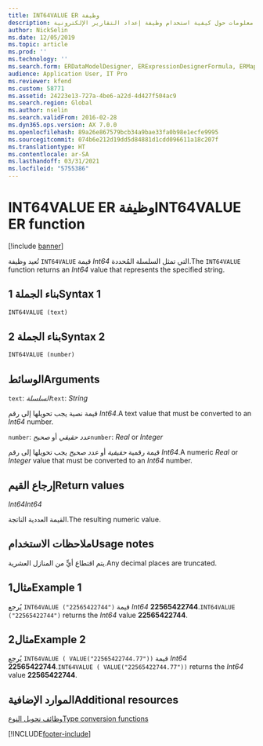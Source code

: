 ```yaml
---
title: INT64VALUE ER وظيفة
description: يوفر هذا الموضوع معلومات حول كيفية استخدام وظيفة إعداد التقارير الإلكترونية INT64VALUE (ER).
author: NickSelin
ms.date: 12/05/2019
ms.topic: article
ms.prod: ''
ms.technology: ''
ms.search.form: ERDataModelDesigner, ERExpressionDesignerFormula, ERMappedFormatDesigner, ERModelMappingDesigner
audience: Application User, IT Pro
ms.reviewer: kfend
ms.custom: 58771
ms.assetid: 24223e13-727a-4be6-a22d-4d427f504ac9
ms.search.region: Global
ms.author: nselin
ms.search.validFrom: 2016-02-28
ms.dyn365.ops.version: AX 7.0.0
ms.openlocfilehash: 89a26e867579bcb34a9bae33fa0b98e1ecfe9995
ms.sourcegitcommit: 074b6e212d19dd5d84881d1cdd096611a18c207f
ms.translationtype: HT
ms.contentlocale: ar-SA
ms.lasthandoff: 03/31/2021
ms.locfileid: "5755386"
---
```

# <a name="int64value-er-function"></a><span data-ttu-id="cb593-103">INT64VALUE ER وظيفة</span><span class="sxs-lookup"><span data-stu-id="cb593-103">INT64VALUE ER function</span></span>

[!include [banner](../includes/banner.md)]

<span data-ttu-id="cb593-104">تُعيد وظيفة `INT64VALUE` قيمة *Int64* التي تمثل السلسلة المُحددة.</span><span class="sxs-lookup"><span data-stu-id="cb593-104">The `INT64VALUE` function returns an *Int64* value that represents the specified string.</span></span>

## <a name="syntax-1"></a><span data-ttu-id="cb593-105">بناء الجملة 1</span><span class="sxs-lookup"><span data-stu-id="cb593-105">Syntax 1</span></span>

```vb
INT64VALUE (text)
```

## <a name="syntax-2"></a><span data-ttu-id="cb593-106">بناء الجملة 2</span><span class="sxs-lookup"><span data-stu-id="cb593-106">Syntax 2</span></span>

```vb
INT64VALUE (number)
```

## <a name="arguments"></a><span data-ttu-id="cb593-107">الوسائط</span><span class="sxs-lookup"><span data-stu-id="cb593-107">Arguments</span></span>

<span data-ttu-id="cb593-108">`text`: *السلسلة*</span><span class="sxs-lookup"><span data-stu-id="cb593-108">`text`: *String*</span></span>

<span data-ttu-id="cb593-109">قيمة نصية يجب تحويلها إلى رقم *Int64*.</span><span class="sxs-lookup"><span data-stu-id="cb593-109">A text value that must be converted to an *Int64* number.</span></span>

<span data-ttu-id="cb593-110">`number`: *عدد حقيقي* أو *صحيح*</span><span class="sxs-lookup"><span data-stu-id="cb593-110">`number`: *Real* or *Integer*</span></span>

<span data-ttu-id="cb593-111">قيمة رقمية *حقيقية* أو *عدد صحيح* يجب تحويلها إلى رقم *Int64*.</span><span class="sxs-lookup"><span data-stu-id="cb593-111">A numeric *Real* or *Integer* value that must be converted to an *Int64* number.</span></span>

## <a name="return-values"></a><span data-ttu-id="cb593-112">إرجاع القيم</span><span class="sxs-lookup"><span data-stu-id="cb593-112">Return values</span></span>

<span data-ttu-id="cb593-113">*Int64*</span><span class="sxs-lookup"><span data-stu-id="cb593-113">*Int64*</span></span>

<span data-ttu-id="cb593-114">القيمة العددية الناتجة.</span><span class="sxs-lookup"><span data-stu-id="cb593-114">The resulting numeric value.</span></span>

## <a name="usage-notes"></a><span data-ttu-id="cb593-115">ملاحظات الاستخدام</span><span class="sxs-lookup"><span data-stu-id="cb593-115">Usage notes</span></span>

<span data-ttu-id="cb593-116">يتم اقتطاع أيٍّ من المنازل العشرية.</span><span class="sxs-lookup"><span data-stu-id="cb593-116">Any decimal places are truncated.</span></span>

## <a name="example-1"></a><span data-ttu-id="cb593-117">مثال1</span><span class="sxs-lookup"><span data-stu-id="cb593-117">Example 1</span></span>

<span data-ttu-id="cb593-118">يُرجع `INT64VALUE ("22565422744")` قيمة *Int64* **22565422744**.</span><span class="sxs-lookup"><span data-stu-id="cb593-118">`INT64VALUE ("22565422744")` returns the *Int64* value **22565422744**.</span></span>

## <a name="example-2"></a><span data-ttu-id="cb593-119">مثال2</span><span class="sxs-lookup"><span data-stu-id="cb593-119">Example 2</span></span>

<span data-ttu-id="cb593-120">يُرجع `INT64VALUE ( VALUE("22565422744.77"))` قيمة *Int64* **‎22565422744**.</span><span class="sxs-lookup"><span data-stu-id="cb593-120">`INT64VALUE ( VALUE("22565422744.77"))` returns the *Int64* value **22565422744**.</span></span>

## <a name="additional-resources"></a><span data-ttu-id="cb593-121">الموارد الإضافية</span><span class="sxs-lookup"><span data-stu-id="cb593-121">Additional resources</span></span>

[<span data-ttu-id="cb593-122">وظائف تحويل النوع</span><span class="sxs-lookup"><span data-stu-id="cb593-122">Type conversion functions</span></span>](er-functions-category-type-conversion.md)


[!INCLUDE[footer-include](../../../includes/footer-banner.md)]